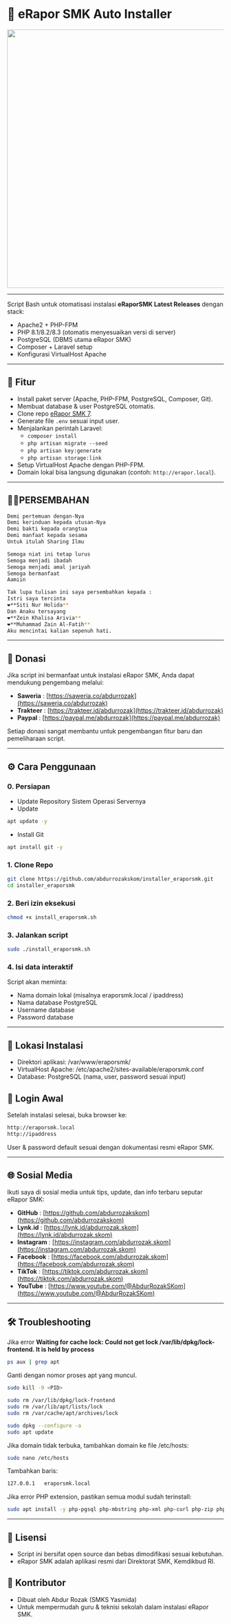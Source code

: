 # 🚀 eRapor SMK Auto Installer
<p align="center"><img src="https://tjkt.smkyasmida.sch.id/wp-content/uploads/2025/02/Logo-TJKT-2022-Sampul-Youtube-1.png" width="600"></p>

---

Script Bash untuk otomatisasi instalasi **eRaporSMK Latest Releases** dengan stack:

- Apache2 + PHP-FPM
- PHP 8.1/8.2/8.3 (otomatis menyesuaikan versi di server)
- PostgreSQL (DBMS utama eRapor SMK)
- Composer + Laravel setup
- Konfigurasi VirtualHost Apache

---

## 📌 Fitur
- Install paket server (Apache, PHP-FPM, PostgreSQL, Composer, Git).
- Membuat database & user PostgreSQL otomatis.
- Clone repo [eRapor SMK 7](https://github.com/eraporsmk/erapor7).
- Generate file `.env` sesuai input user.
- Menjalankan perintah Laravel:
  - `composer install`
  - `php artisan migrate --seed`
  - `php artisan key:generate`
  - `php artisan storage:link`
- Setup VirtualHost Apache dengan PHP-FPM.
- Domain lokal bisa langsung digunakan (contoh: `http://erapor.local`).

---

## 👨‍🍼PERSEMBAHAN
```bash
Demi pertemuan dengan-Nya
Demi kerinduan kepada utusan-Nya
Demi bakti kepada orangtua
Demi manfaat kepada sesama
Untuk itulah Sharing Ilmu

Semoga niat ini tetap lurus
Semoga menjadi ibadah
Semoga menjadi amal jariyah
Semoga bermanfaat
Aamiin

Tak lupa tulisan ini saya persembahkan kepada :
Istri saya tercinta
❤️**Siti Nur Holida**
Dan Anaku tersayang
❤️**Zein Khalisa Arivia**
❤️**Muhammad Zain Al-Fatih**
Aku mencintai kalian sepenuh hati.
```
---

## 💖 Donasi

Jika script ini bermanfaat untuk instalasi eRapor SMK, Anda dapat mendukung pengembang melalui:

- **Saweria** : [https://saweria.co/abdurrozak](https://saweria.co/abdurrozak)  
- **Trakteer** : [https://trakteer.id/abdurrozak](https://trakteer.id/abdurrozak)  
- **Paypal**  : [https://paypal.me/abdurrozak](https://paypal.me/abdurrozak)  

Setiap donasi sangat membantu untuk pengembangan fitur baru dan pemeliharaan script.

---
## ⚙️ Cara Penggunaan
### 0. Persiapan
- Update Repository Sistem Operasi Servernya
- Update
```bash
apt update -y
```
- Install Git
```bash
apt install git -y
```
### 1. Clone Repo
```bash
git clone https://github.com/abdurrozakskom/installer_eraporsmk.git
cd installer_eraporsmk
```
### 2. Beri izin eksekusi
```bash
chmod +x install_eraporsmk.sh
```
### 3. Jalankan script
```bash
sudo ./install_eraporsmk.sh
```
### 4. Isi data interaktif
Script akan meminta:
- Nama domain lokal (misalnya eraporsmk.local / ipaddress)
- Nama database PostgreSQL
- Username database
- Password database

---

## 📂 Lokasi Instalasi
- Direktori aplikasi: /var/www/eraporsmk/
- VirtualHost Apache: /etc/apache2/sites-available/eraporsmk.conf
- Database: PostgreSQL (nama, user, password sesuai input)

## 🔑 Login Awal
Setelah instalasi selesai, buka browser ke:
```bash
http://eraporsmk.local
http://ipaddress
```
User & password default sesuai dengan dokumentasi resmi eRapor SMK.

---

## 🌐 Sosial Media

Ikuti saya di sosial media untuk tips, update, dan info terbaru seputar eRapor SMK:

- **GitHub**    : [https://github.com/abdurrozakskom](https://github.com/abdurrozakskom)  
- **Lynk.id**   : [https://lynk.id/abdurrozak.skom](https://lynk.id/abdurrozak.skom)  
- **Instagram** : [https://instagram.com/abdurrozak.skom](https://instagram.com/abdurrozak.skom)  
- **Facebook**  : [https://facebook.com/abdurrozak.skom](https://facebook.com/abdurrozak.skom)  
- **TikTok**   : [https://tiktok.com/abdurrozak.skom](https://tiktok.com/abdurrozak.skom)  
- **YouTube**   : [https://www.youtube.com/@AbdurRozakSKom](https://www.youtube.com/@AbdurRozakSKom)  

---

## 🛠️ Troubleshooting
Jika error **Waiting for cache lock: Could not get lock /var/lib/dpkg/lock-frontend. It is held by process**
```bash
ps aux | grep apt
```
Ganti <PID> dengan nomor proses apt yang muncul.
```bash
sudo kill -9 <PID>
```
```bash
sudo rm /var/lib/dpkg/lock-frontend
sudo rm /var/lib/apt/lists/lock
sudo rm /var/cache/apt/archives/lock
```
```bash
sudo dpkg --configure -a
sudo apt update
```

Jika domain tidak terbuka, tambahkan domain ke file /etc/hosts:
```bash
sudo nano /etc/hosts
```
Tambahkan baris:
```bash
127.0.0.1   eraporsmk.local
```
Jika error PHP extension, pastikan semua modul sudah terinstall:
```bash
sudo apt install -y php-pgsql php-mbstring php-xml php-curl php-zip php-bcmath
```

---

## 📜 Lisensi
* Script ini bersifat open source dan bebas dimodifikasi sesuai kebutuhan.
* eRapor SMK adalah aplikasi resmi dari Direktorat SMK, Kemdikbud RI.

## 🙌 Kontributor
* Dibuat oleh Abdur Rozak (SMKS Yasmida)
* Untuk mempermudah guru & teknisi sekolah dalam instalasi eRapor SMK.
